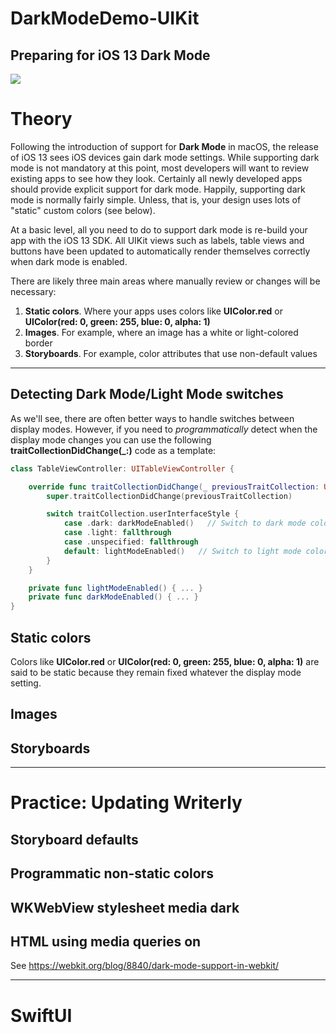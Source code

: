 #  DarkModeDemo-UIKit
## Preparing for iOS 13 Dark Mode

![](./readme-assets/01.gif)

# Theory
Following the introduction of support for **Dark Mode** in macOS, the release of iOS 13 sees iOS devices gain dark mode settings. 
While supporting dark mode is not mandatory at this point, most developers will want to review existing apps to see how they look.
Certainly all newly developed apps should provide explicit support for dark mode.
Happily, supporting dark mode is normally fairly simple. Unless, that is, your design uses lots of "static" custom colors (see below).

At a basic level, all you need to do to support dark mode is re-build your app with the iOS 13 SDK.
All UIKit views such as labels, table views and buttons have been updated to automatically render themselves correctly when dark mode is enabled.

There are likely three main areas where manually review or changes will be necessary:

1. **Static colors**. Where your apps uses colors like **UIColor.red** or **UIColor(red: 0, green: 255, blue: 0, alpha: 1)**
2. **Images**. For example, where an image has a white or light-colored border
3. **Storyboards**. For example, color attributes that use non-default values

___

## Detecting Dark Mode/Light Mode switches
As we'll see, there are often better ways to handle switches between display modes. 
However, if you need to *programmatically* detect when the display mode changes you can use the following 
**traitCollectionDidChange(_:)** code as a template:

``` swift
class TableViewController: UITableViewController {

    override func traitCollectionDidChange(_ previousTraitCollection: UITraitCollection?) {
        super.traitCollectionDidChange(previousTraitCollection)

        switch traitCollection.userInterfaceStyle {
            case .dark: darkModeEnabled()   // Switch to dark mode colors, etc.
            case .light: fallthrough
            case .unspecified: fallthrough
            default: lightModeEnabled()   // Switch to light mode colors, etc.
        }
    }

    private func lightModeEnabled() { ... }
    private func darkModeEnabled() { ... }
}
```

## Static colors
Colors like **UIColor.red** or **UIColor(red: 0, green: 255, blue: 0, alpha: 1)** are said to be static because they remain fixed whatever 
the display mode setting. 




## Images



## Storyboards

___

# Practice: Updating Writerly

## Storyboard defaults

## Programmatic non-static colors

## WKWebView stylesheet media dark

## HTML using media queries on <img>
See https://webkit.org/blog/8840/dark-mode-support-in-webkit/

___

# SwiftUI
